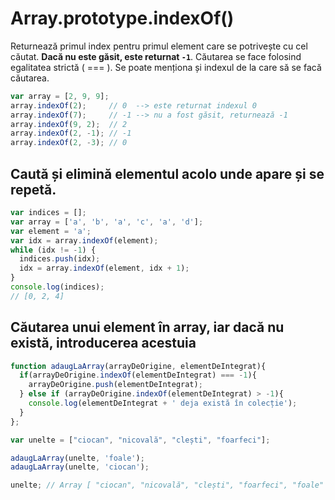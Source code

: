 # Array.prototype.indexOf()

Returnează primul index pentru primul element care se potrivește cu cel căutat.
**Dacă nu este găsit, este returnat `-1`**.
Căutarea se face folosind egalitatea strictă ( === ).
Se poate menționa și indexul de la care să se facă căutarea.

```javascript
var array = [2, 9, 9];
array.indexOf(2);     // 0  --> este returnat indexul 0
array.indexOf(7);     // -1 --> nu a fost găsit, returnează -1
array.indexOf(9, 2);  // 2
array.indexOf(2, -1); // -1
array.indexOf(2, -3); // 0
```

## Caută și elimină elementul acolo unde apare și se repetă.

```javascript
var indices = [];
var array = ['a', 'b', 'a', 'c', 'a', 'd'];
var element = 'a';
var idx = array.indexOf(element);
while (idx != -1) {
  indices.push(idx);
  idx = array.indexOf(element, idx + 1);
}
console.log(indices);
// [0, 2, 4]
```

## Căutarea unui element în array, iar dacă nu există, introducerea acestuia

```javascript
function adaugLaArray(arrayDeOrigine, elementDeIntegrat){
  if(arrayDeOrigine.indexOf(elementDeIntegrat) === -1){
    arrayDeOrigine.push(elementDeIntegrat);
  } else if (arrayDeOrigine.indexOf(elementDeIntegrat) > -1){
    console.log(elementDeIntegrat + ' deja există în colecție');
  }
};

var unelte = ["ciocan", "nicovală", "clești", "foarfeci"];

adaugLaArray(unelte, 'foale');
adaugLaArray(unelte, 'ciocan');

unelte; // Array [ "ciocan", "nicovală", "clești", "foarfeci", "foale" ]
```
